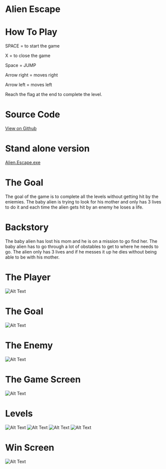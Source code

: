 # Alien Escape

# How To Play
SPACE = to start the game

X = to close the game

Space = JUMP 

Arrow right = moves right

Arrow left = moves left

Reach the flag at the end to complete the level.

# Source Code
[View on Github](https://github.com/doniablue/Alien_Escape.git)

# Stand alone version
[Alien.Escape.exe](https://github.com/doniablue/Alien_Escape/releases/download/1.0/Alien.Escape.exe)

# The Goal
The goal of the game is to complete all the levels without getting hit by the eniemies. The baby alien is trying to look for his mother and only has 3 lives to do it and each time the alien gets hit by an enemy he loses a life.
# Backstory
The baby alien has lost his mom and he is on a mission to go find her. The baby alien has to go through
a lot of obstables to get to where he needs to go. The alien only has 3 lives and if he messes it up he dies without being able to 
be with his mother. 
# The Player
![Alt Text](https://raw.githubusercontent.com/doniablue/Alien_Escape/master/platformer-final-template-animated/assets/images/characters/p2_jump.png)
# The Goal
![Alt Text](https://raw.githubusercontent.com/doniablue/Alien_Escape/master/platformer-final-template-animated/assets/images/characters/shipPink_manned.png)
# The Enemy
![Alt Text](https://raw.githubusercontent.com/doniablue/Alien_Escape/master/platformer-final-template-animated/assets/images/characters/fireball1.png)
# The Game Screen
![Alt Text](https://raw.githubusercontent.com/doniablue/Alien_Escape/master/Screenshots/StartScreen.png)
# Levels
![Alt Text](https://raw.githubusercontent.com/doniablue/Alien_Escape/master/Screenshots/Level1.png)
![Alt Text](https://raw.githubusercontent.com/doniablue/Alien_Escape/master/Screenshots/Level2.png)
![Alt Text](https://raw.githubusercontent.com/doniablue/Alien_Escape/master/Screenshots/Level3.png)
![Alt Text](https://raw.githubusercontent.com/doniablue/Alien_Escape/master/Screenshots/Screenshot%20(11).png)
# Win Screen
![Alt Text](https://raw.githubusercontent.com/doniablue/Alien_Escape/master/Screenshots/Screenshot%20(12).png)
